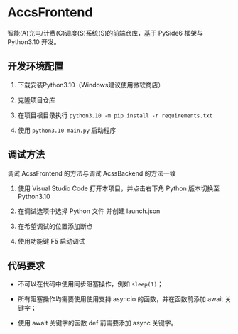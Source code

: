 # AccsFrontend

智能(A)充电/计费(C)调度(S)系统(S)的前端仓库，基于 PySide6 框架与 Python3.10 开发。

## 开发环境配置

1. 下载安装Python3.10（Windows建议使用微软商店）

2. 克隆项目仓库

3. 在项目根目录执行 `python3.10 -m pip install -r requirements.txt`

4. 使用 `python3.10 main.py` 启动程序

## 调试方法

调试 AcssFrontend 的方法与调试 AcssBackend 的方法一致

1. 使用 Visual Studio Code 打开本项目，并点击右下角 Python 版本切换至 Python3.10

2. 在调试选项中选择 Python 文件 并创建 launch.json

3. 在希望调试的位置添加断点

4. 使用功能键 F5 启动调试

## 代码要求

- 不可以在代码中使用同步阻塞操作，例如 `sleep(1)`；

- 所有阻塞操作均需要使用使用支持 asyncio 的函数，并在函数前添加 await 关键字；

- 使用 await 关键字的函数 def 前需要添加 async 关键字。
